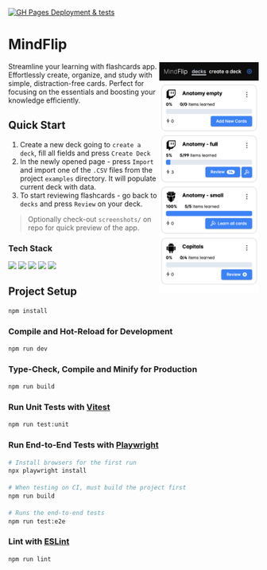 [![GH Pages Deployment & tests ](https://github.com/viliusddd/mindflip/actions/workflows/deploy.yaml/badge.svg)](https://github.com/viliusddd/mindflip/actions/workflows/deploy.yaml)

# MindFlip

<img align=right width='200px' src="./screenshots/decks.png">

Streamline your learning with flashcards app. Effortlessly create, organize, and study with simple, distraction-free cards. Perfect for focusing on the essentials and boosting your knowledge efficiently.

## Quick Start

1. Create a new deck going to `create a deck`, fill all fields and press `Create Deck`
2. In the newly opened page - press `Import` and import one of the `.CSV` files from the project `examples` directory. It will populate current deck with data.
3. To start reviewing flashcards - go back to `decks` and press `Review` on your deck.
> Optionally check-out `screenshots/` on repo for quick preview of the app.

### Tech Stack
[<img src="https://img.shields.io/badge/Vue.js-%2335495e.svg?style=flat&logo=vuedotjs">](https://vuejs.org/)
[<img src="https://shields.io/badge/TypeScript-3178C6?logo=TypeScript&logoColor=FFF&style=flat">](https://www.typescriptlang.org/)
[<img src="https://img.shields.io/badge/-Vite-646CFF?style=flat&logo=vite&logoColor=white">](https://vitejs.dev/)
[<img src="https://img.shields.io/badge/-Vitest-6E9F18?style=flat&logo=vitest&logoColor=white">](https://vitest.dev/)
[<img src="https://img.shields.io/badge/-Playwright-2EAD33?style=flat&logo=playwright&logoColor=white">](https://playwright.dev/)

## Project Setup

```sh
npm install
```


### Compile and Hot-Reload for Development

```sh
npm run dev
```

### Type-Check, Compile and Minify for Production

```sh
npm run build
```

### Run Unit Tests with [Vitest](https://vitest.dev/)

```sh
npm run test:unit
```

### Run End-to-End Tests with [Playwright](https://playwright.dev)

```sh
# Install browsers for the first run
npx playwright install

# When testing on CI, must build the project first
npm run build

# Runs the end-to-end tests
npm run test:e2e
```

### Lint with [ESLint](https://eslint.org/)

```sh
npm run lint
```
